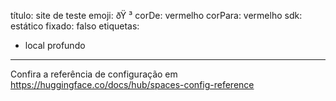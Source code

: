 
título: site de teste
emoji: ðŸ ³
corDe: vermelho
corPara: vermelho
sdk: estático
fixado: falso
etiquetas:
  - local profundo
---

Confira a referência de configuração em https://huggingface.co/docs/hub/spaces-config-reference
